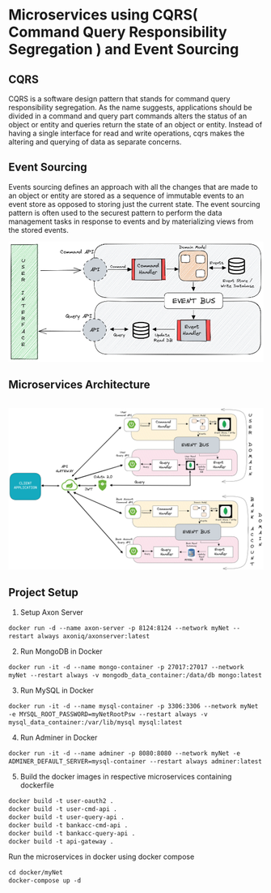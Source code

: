 # Microservices using CQRS( Command Query Responsibility Segregation ) and Event Sourcing

## CQRS
CQRS is a software design pattern that stands for command query responsibility segregation. As the name suggests, applications should be divided in a command and query part commands alters the status of an object or entity and queries return the state of an object or entity.
Instead of having a single interface for read and write operations, cqrs makes the altering and querying of data as separate concerns.

## Event Sourcing
Events sourcing defines an approach with all the changes that are made to an object or entity are stored as a sequence of immutable events to an event store as opposed to storing just the current state.
The event sourcing pattern is often used to the securest pattern to perform the data management tasks in response to events and by materializing views from the stored events.

<img src="img/cqrs_img.png">

<br>

## Microservices Architecture

<br>

<img src="img/Arch.png">

<br>

## Project Setup

1) Setup Axon Server

```
docker run -d --name axon-server -p 8124:8124 --network myNet --restart always axoniq/axonserver:latest
```

2) Run MongoDB in Docker
```
docker run -it -d --name mongo-container -p 27017:27017 --network myNet --restart always -v mongodb_data_container:/data/db mongo:latest
```

3) Run MySQL in Docker
```
docker run -it -d --name mysql-container -p 3306:3306 --network myNet -e MYSQL_ROOT_PASSWORD=myNetRootPsw --restart always -v mysql_data_container:/var/lib/mysql mysql:latest
```

4) Run Adminer in Docker
```
docker run -it -d --name adminer -p 8080:8080 --network myNet -e ADMINER_DEFAULT_SERVER=mysql-container --restart always adminer:latest
```

5) Build the docker images in respective microservices containing dockerfile

```
docker build -t user-oauth2 .
docker build -t user-cmd-api .
docker build -t user-query-api .
docker build -t bankacc-cmd-api .
docker build -t bankacc-query-api .
docker build -t api-gateway .
```

Run the microservices in docker using docker compose
```
cd docker/myNet
docker-compose up -d
```